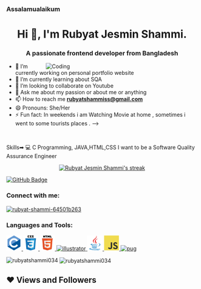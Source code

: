 ### Assalamualaikum


<h1 align="center">Hi 👋, I'm Rubyat Jesmin Shammi. 
</h1>
<h3 align="center">A passionate frontend developer from Bangladesh</h3>
<img align="right" alt="Coding" width="400" src="https://img.freepik.com/premium-vector/woman-programmer-software-web-development-computer-girl-work-script-coding-programming_352905-203.jpg?w=740">


- 🔭 I’m currently working on personal portfolio website 
- 🌱 I’m currently learning  about SQA  
- 👯 I’m looking to collaborate on Youtube
- 💬 Ask me about my passion or about me or anything 
- 📫 How to reach me **rubyatshammiss@gmail.com**
- 😄 Pronouns: She/Her
- ⚡ Fun fact: In weekends i am Watching Movie at home , sometimes i went to some tourists places . 
-->
<br>

Skills➡ 💻 C Programming, JAVA,HTML,CSS
I want to be a Software Quality Assurance Engineer
<br>

<p align="center">
    <a href="https://github.com/rubyatshammi034github-readme-streak-stats">
        <img title="🔥 Get streak stats for your profile at git.io/streak-stats" alt="Rubyat Jesmin Shammi's streak" src="https://github-readme-streak-stats.herokuapp.com/?user=mufrat08&theme=black-ice&hide_border=true&stroke=0000&background=060A0CD0"/>
    </a>
</p>

<a href="https://github.com/rubyatshammi034?tab=followers"><img src="https://img.shields.io/github/followers/rubyatshammi034?label=Followers&style=social" alt="GitHub Badge"></a>

<h3 align="left">Connect with me:</h3>
<p align="left">
<a href="https://linkedin.com/in/rubyat-shammi-64501b263" target="blank"><img align="center" src="https://raw.githubusercontent.com/rahuldkjain/github-profile-readme-generator/master/src/images/icons/Social/linked-in-alt.svg" alt="rubyat-shammi-64501b263" height="30" width="40" /></a>
</p>


<h3 align="left">Languages and Tools:</h3>
<p align="left"> <a href="https://www.cprogramming.com/" target="_blank" rel="noreferrer"> <img src="https://raw.githubusercontent.com/devicons/devicon/master/icons/c/c-original.svg" alt="c" width="40" height="40"/> </a> <a href="https://www.w3schools.com/css/" target="_blank" rel="noreferrer"> <img src="https://raw.githubusercontent.com/devicons/devicon/master/icons/css3/css3-original-wordmark.svg" alt="css3" width="40" height="40"/> </a> <a href="https://www.w3.org/html/" target="_blank" rel="noreferrer"> <img src="https://raw.githubusercontent.com/devicons/devicon/master/icons/html5/html5-original-wordmark.svg" alt="html5" width="40" height="40"/> </a> <a href="https://www.adobe.com/in/products/illustrator.html" target="_blank" rel="noreferrer"> <img src="https://www.vectorlogo.zone/logos/adobe_illustrator/adobe_illustrator-icon.svg" alt="illustrator" width="40" height="40"/> </a> <a href="https://www.java.com" target="_blank" rel="noreferrer"> <img src="https://raw.githubusercontent.com/devicons/devicon/master/icons/java/java-original.svg" alt="java" width="40" height="40"/> </a> <a href="https://developer.mozilla.org/en-US/docs/Web/JavaScript" target="_blank" rel="noreferrer"> <img src="https://raw.githubusercontent.com/devicons/devicon/master/icons/javascript/javascript-original.svg" alt="javascript" width="40" height="40"/> </a> <a href="https://pugjs.org" target="_blank" rel="noreferrer"> <img src="https://cdn.worldvectorlogo.com/logos/pug.svg" alt="pug" width="40" height="40"/> </a> </p>

<p><img align="left" src="https://github-readme-stats.vercel.app/api/top-langs?username=rubyatshammi034&show_icons=true&locale=en&layout=compact" alt="rubyatshammi034" /></p>

<p>&nbsp;<img align="center" src="https://github-readme-stats.vercel.app/api?username=rubyatshammi034&show_icons=true&locale=en" alt="rubyatshammi034" /></p>

 ## ❤ Views and Followers

